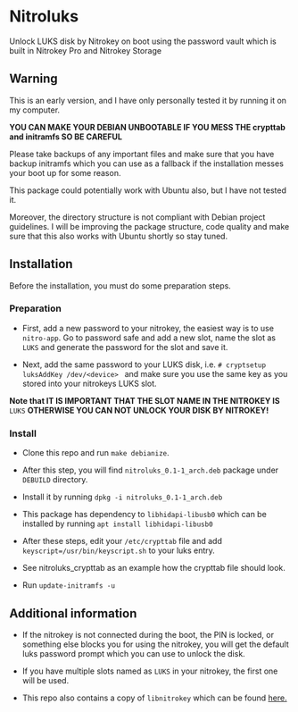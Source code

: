 # Nitroluks

Unlock LUKS disk by Nitrokey on boot using the password vault which is built in Nitrokey Pro and Nitrokey Storage

## Warning

This is an early version, and I have only personally tested it by running it on my computer.

__YOU CAN MAKE YOUR DEBIAN UNBOOTABLE IF YOU MESS THE crypttab and initramfs SO BE CAREFUL__

Please take backups of any important files and make sure that you have backup initramfs which you can use as a fallback if the installation messes your boot up for some reason.

This package could potentially work with Ubuntu also, but I have not tested it. 

Moreover, the directory structure is not compliant with Debian project guidelines. I will be improving the package structure, code quality and make sure that this also works with Ubuntu shortly so stay tuned. 

## Installation

Before the installation, you must do some preparation steps.

### Preparation
* First, add a new password to your nitrokey, the easiest way is to use `nitro-app`. Go to password safe and add a new slot, name the slot as `LUKS` and generate the password for the slot and save it.

* Next, add the same password to your LUKS disk, i.e. `# cryptsetup luksAddKey /dev/<device> ` and make sure you use the same key as you stored into your nitrokeys LUKS slot.

__Note that IT IS IMPORTANT THAT THE SLOT NAME IN THE NITROKEY IS__ `LUKS` __OTHERWISE YOU CAN NOT UNLOCK YOUR DISK BY NITROKEY!__


### Install
* Clone this repo and run `make debianize`.

* After this step, you will find `nitroluks_0.1-1_arch.deb` package under `DEBUILD` directory.

* Install it by running `dpkg -i nitroluks_0.1-1_arch.deb`

* This package has dependency to `libhidapi-libusb0` which can be installed by running `apt install libhidapi-libusb0`

* After these steps, edit your `/etc/crypttab` file and add `keyscript=/usr/bin/keyscript.sh` to your luks entry. 

* See nitroluks_crypttab as an example how the crypttab file should look.

* Run `update-initramfs -u`

## Additional information

* If the nitrokey is not connected during the boot, the PIN is locked, or something else blocks you for using the nitrokey, you will get the default luks password prompt which you can use to unlock the disk.

* If you have multiple slots named as `LUKS` in your nitrokey, the first one will be used.

* This repo also contains a copy of `libnitrokey` which can be found [here.](https://github.com/Nitrokey/libnitrokey)